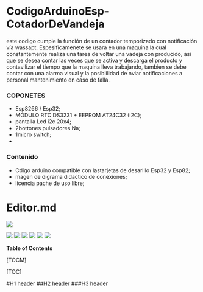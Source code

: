 # CodigoArduinoEsp-CotadorDeVandeja
este codigo cumple la función de un contador temporizado con notificación vía wassapt. Espesificamenete se usara en una maquina la cual constantemente realiza una tarea de voltar una vadeja con producido, asi que se desea contar las veces que se activa y descarga el producto y contavilizar el tiempo que la maquina lleva trabajando, tambien se debe contar con una alarma visual y la posiblilidad de nviar notificaciones a personal mantenimiento en caso de falla.

### COPONETES 
- Esp8266 / Esp32;
- MÓDULO RTC DS3231 + EEPROM AT24C32 (I2C);
- pantalla Lcd i2c 20x4;
- 2bottones pulsadores Na;
- 1micro switch;
- 
### Contenido

- Cdigo arduino compatible con lastarjetas de desarillo Esp32 y Esp82;
- magen de digrama didactico de conexiones;
- licencia pache de uso libre;

# Editor.md

![](https://pandao.github.io/editor.md/images/logos/editormd-logo-180x180.png)

![](https://img.shields.io/github/stars/pandao/editor.md.svg) ![](https://img.shields.io/github/forks/pandao/editor.md.svg) ![](https://img.shields.io/github/tag/pandao/editor.md.svg) ![](https://img.shields.io/github/release/pandao/editor.md.svg) ![](https://img.shields.io/github/issues/pandao/editor.md.svg) ![](https://img.shields.io/bower/v/editor.md.svg)


**Table of Contents**

[TOCM]

[TOC]

#H1 header
##H2 header
###H3 header

